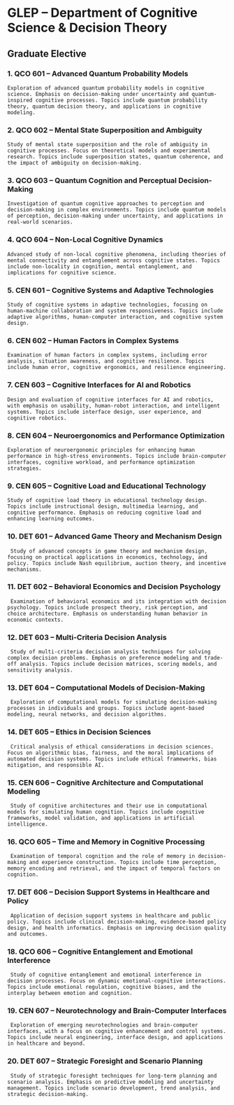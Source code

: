 # GLEP – Department of Cognitive Science & Decision Theory

## Graduate Elective

### 1. **QCO 601 – Advanced Quantum Probability Models**

    Exploration of advanced quantum probability models in cognitive science. Emphasis on decision-making under uncertainty and quantum-inspired cognitive processes. Topics include quantum probability theory, quantum decision theory, and applications in cognitive modeling.

### 2. **QCO 602 – Mental State Superposition and Ambiguity**

    Study of mental state superposition and the role of ambiguity in cognitive processes. Focus on theoretical models and experimental research. Topics include superposition states, quantum coherence, and the impact of ambiguity on decision-making.

### 3. **QCO 603 – Quantum Cognition and Perceptual Decision-Making**

    Investigation of quantum cognitive approaches to perception and decision-making in complex environments. Topics include quantum models of perception, decision-making under uncertainty, and applications in real-world scenarios.

### 4. **QCO 604 – Non-Local Cognitive Dynamics**

    Advanced study of non-local cognitive phenomena, including theories of mental connectivity and entanglement across cognitive states. Topics include non-locality in cognition, mental entanglement, and implications for cognitive science.

### 5. **CEN 601 – Cognitive Systems and Adaptive Technologies**

    Study of cognitive systems in adaptive technologies, focusing on human-machine collaboration and system responsiveness. Topics include adaptive algorithms, human-computer interaction, and cognitive system design.

### 6. **CEN 602 – Human Factors in Complex Systems**

    Examination of human factors in complex systems, including error analysis, situation awareness, and cognitive resilience. Topics include human error, cognitive ergonomics, and resilience engineering.

### 7. **CEN 603 – Cognitive Interfaces for AI and Robotics**

    Design and evaluation of cognitive interfaces for AI and robotics, with emphasis on usability, human-robot interaction, and intelligent systems. Topics include interface design, user experience, and cognitive robotics.

### 8. **CEN 604 – Neuroergonomics and Performance Optimization**

    Exploration of neuroergonomic principles for enhancing human performance in high-stress environments. Topics include brain-computer interfaces, cognitive workload, and performance optimization strategies.

### 9. **CEN 605 – Cognitive Load and Educational Technology**

    Study of cognitive load theory in educational technology design. Topics include instructional design, multimedia learning, and cognitive performance. Emphasis on reducing cognitive load and enhancing learning outcomes.

### 10. **DET 601 – Advanced Game Theory and Mechanism Design**

     Study of advanced concepts in game theory and mechanism design, focusing on practical applications in economics, technology, and policy. Topics include Nash equilibrium, auction theory, and incentive mechanisms.

### 11. **DET 602 – Behavioral Economics and Decision Psychology**

     Examination of behavioral economics and its integration with decision psychology. Topics include prospect theory, risk perception, and choice architecture. Emphasis on understanding human behavior in economic contexts.

### 12. **DET 603 – Multi-Criteria Decision Analysis**

     Study of multi-criteria decision analysis techniques for solving complex decision problems. Emphasis on preference modeling and trade-off analysis. Topics include decision matrices, scoring models, and sensitivity analysis.

### 13. **DET 604 – Computational Models of Decision-Making**

     Exploration of computational models for simulating decision-making processes in individuals and groups. Topics include agent-based modeling, neural networks, and decision algorithms.

### 14. **DET 605 – Ethics in Decision Sciences**

     Critical analysis of ethical considerations in decision sciences. Focus on algorithmic bias, fairness, and the moral implications of automated decision systems. Topics include ethical frameworks, bias mitigation, and responsible AI.

### 15. **CEN 606 – Cognitive Architecture and Computational Modeling**

     Study of cognitive architectures and their use in computational models for simulating human cognition. Topics include cognitive frameworks, model validation, and applications in artificial intelligence.

### 16. **QCO 605 – Time and Memory in Cognitive Processing**

     Examination of temporal cognition and the role of memory in decision-making and experience construction. Topics include time perception, memory encoding and retrieval, and the impact of temporal factors on cognition.

### 17. **DET 606 – Decision Support Systems in Healthcare and Policy**

     Application of decision support systems in healthcare and public policy. Topics include clinical decision-making, evidence-based policy design, and health informatics. Emphasis on improving decision quality and outcomes.

### 18. **QCO 606 – Cognitive Entanglement and Emotional Interference**

     Study of cognitive entanglement and emotional interference in decision processes. Focus on dynamic emotional-cognitive interactions. Topics include emotional regulation, cognitive biases, and the interplay between emotion and cognition.

### 19. **CEN 607 – Neurotechnology and Brain-Computer Interfaces**

     Exploration of emerging neurotechnologies and brain-computer interfaces, with a focus on cognitive enhancement and control systems. Topics include neural engineering, interface design, and applications in healthcare and beyond.

### 20. **DET 607 – Strategic Foresight and Scenario Planning**

     Study of strategic foresight techniques for long-term planning and scenario analysis. Emphasis on predictive modeling and uncertainty management. Topics include scenario development, trend analysis, and strategic decision-making.
